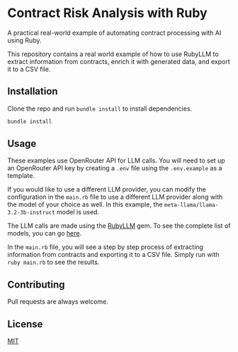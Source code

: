 # Contract Risk Analysis with Ruby

A practical real-world example of automating contract processing with AI using Ruby.

This repository contains a real world example of how to use RubyLLM to extract information from contracts, enrich it with generated data, and export it to a CSV file.

## Installation

Clone the repo and run `bundle install` to install dependencies.

```bash
bundle install
```

## Usage

These examples use OpenRouter API for LLM calls. You will need to set up an OpenRouter API key by creating a `.env` file using the `.env.example` as a template.

If you would like to use a different LLM provider, you can modify the configuration in the `main.rb` file to use a different LLM provider along with the model of your choice as well. In this example, the `meta-llama/llama-3.2-3b-instruct` model is used.

The LLM calls are made using the [RubyLLM](https://github.com/crmne/ruby_llm) gem. To see the complete list of models, you can go [here](https://rubyllm.com/guides/available-models).

In the `main.rb` file, you will see a step by step process of extracting information from contracts and exporting it to a CSV file. Simply run with `ruby main.rb` to see the results.

## Contributing

Pull requests are always welcome.

## License

[MIT](https://choosealicense.com/licenses/mit/)